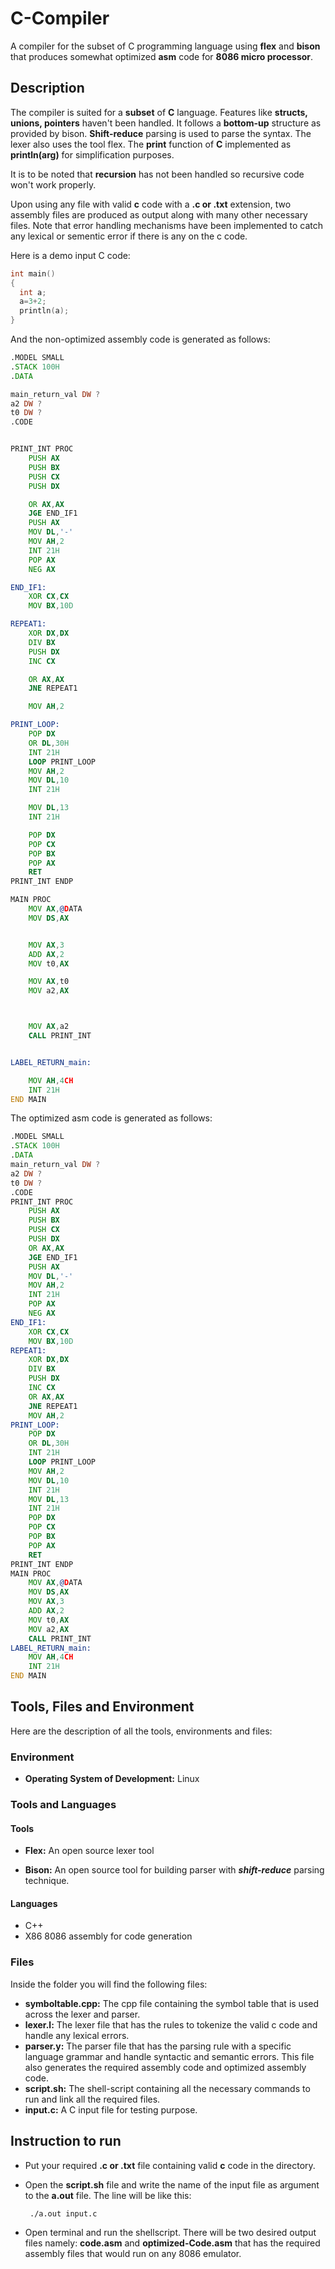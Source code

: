 # C-Compiler
A compiler for the subset of C programming language using **flex** and **bison** that produces somewhat optimized **asm** code for **8086 micro processor**.

## Description
The compiler is suited for a **subset** of **C** language. Features like **structs, unions, pointers** haven't been handled. It follows a **bottom-up** 
structure as provided by bison. **Shift-reduce** parsing is used to parse the syntax. The lexer also uses the tool flex. The **print** function of **C** implemented as
**println(arg)** for simplification purposes.

It is to be noted that **recursion** has not been handled so recursive code won't work properly.

Upon using any file with valid **c** code with a **.c or .txt** extension, two assembly files are produced as output along with many other necessary files. Note that error handling
mechanisms have been implemented to catch any lexical or sementic error if there is any on the c code.

Here is a demo input C code:

```C
int main()
{
  int a;
  a=3+2;
  println(a);
}
```

And the non-optimized assembly code is generated as follows:

```asm
.MODEL SMALL
.STACK 100H
.DATA

main_return_val DW ?
a2 DW ?
t0 DW ?
.CODE


PRINT_INT PROC
	PUSH AX 
	PUSH BX 
	PUSH CX 
	PUSH DX

	OR AX,AX 
	JGE END_IF1 
	PUSH AX 
	MOV DL,'-' 
	MOV AH,2 
	INT 21H 
	POP AX 
	NEG AX

END_IF1: 
	XOR CX,CX 
	MOV BX,10D 

REPEAT1: 
	XOR DX,DX 
	DIV BX 
	PUSH DX 
	INC CX 

	OR AX,AX 
	JNE REPEAT1 

	MOV AH,2 

PRINT_LOOP: 
	POP DX 
	OR DL,30H 
	INT 21H 
	LOOP PRINT_LOOP
	MOV AH,2 
	MOV DL,10 
	INT 21H 

	MOV DL,13 
	INT 21H

	POP DX 
	POP CX 
	POP BX 
	POP AX 
	RET
PRINT_INT ENDP

MAIN PROC
	MOV AX,@DATA
	MOV DS,AX


	MOV AX,3
	ADD AX,2
	MOV t0,AX

	MOV AX,t0
	MOV a2,AX



	MOV AX,a2
	CALL PRINT_INT


LABEL_RETURN_main:

	MOV AH,4CH
	INT 21H
END MAIN
```

The optimized asm code is generated as follows:
```asm
.MODEL SMALL
.STACK 100H
.DATA
main_return_val DW ?
a2 DW ?
t0 DW ?
.CODE
PRINT_INT PROC
	PUSH AX 
	PUSH BX 
	PUSH CX 
	PUSH DX
	OR AX,AX 
	JGE END_IF1 
	PUSH AX 
	MOV DL,'-' 
	MOV AH,2 
	INT 21H 
	POP AX 
	NEG AX
END_IF1: 
	XOR CX,CX 
	MOV BX,10D 
REPEAT1: 
	XOR DX,DX 
	DIV BX 
	PUSH DX 
	INC CX 
	OR AX,AX 
	JNE REPEAT1 
	MOV AH,2 
PRINT_LOOP: 
	POP DX 
	OR DL,30H 
	INT 21H 
	LOOP PRINT_LOOP
	MOV AH,2 
	MOV DL,10 
	INT 21H 
	MOV DL,13 
	INT 21H
	POP DX 
	POP CX 
	POP BX 
	POP AX 
	RET
PRINT_INT ENDP
MAIN PROC
	MOV AX,@DATA
	MOV DS,AX
	MOV AX,3
	ADD AX,2
	MOV t0,AX
	MOV a2,AX
	CALL PRINT_INT
LABEL_RETURN_main:
	MOV AH,4CH
	INT 21H
END MAIN
```
## Tools, Files and Environment

Here are the description of all the tools, environments and files:

### Environment

* **Operating System of Development:** Linux

### Tools and Languages

#### Tools

* **Flex:** An open source lexer tool

* **Bison:** An open source tool for building parser with ***shift-reduce*** parsing technique.

#### Languages

* C++
* X86 8086 assembly for code generation

### Files

Inside the folder you will find the following files:

* **symboltable.cpp:** The cpp file containing the symbol table that is used across the lexer and parser.
* **lexer.l:** The lexer file that has the rules to tokenize the valid c code and handle any lexical errors.
* **parser.y:** The parser file that has the parsing rule with a specific language grammar and handle syntactic and semantic errors. This file also generates the required assembly code and optimized assembly code.
* **script.sh:** The shell-script containing all the necessary commands to run and link all the required files.
* **input.c:** A C input file for testing purpose.

## Instruction to run

* Put your required **.c or .txt** file containing valid **c** code in the directory.

* Open the **script.sh** file and write the name of the input file as argument to the **a.out** file. The line will be like this:

   ```bash
    ./a.out input.c
    ```
* Open terminal and run the shellscript. There will be two desired output files namely: **code.asm** and **optimized-Code.asm** that has the required assembly files that would run on any 8086 emulator.
